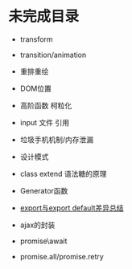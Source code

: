 # 未完成目录

+ transform
+ transition/animation
+ 重排重绘
+ DOM位置

+ 高阶函数 柯粒化
+ input 文件 引用
+ 垃圾手机机制/内存泄漏

+ 设计模式
+ class extend 语法糖的原理
+ Generator函数
+ [export与export default差异总结](https://juejin.cn/post/6844903585805762573)

+ ajax的封装
+ promise\await
+ promise.all/promise.retry
